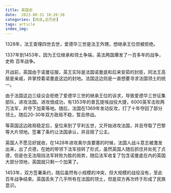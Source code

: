```yaml
---
title: 英国史
date:  2023-08-31 10:20:30
categories: [阅读,全历史]
tags: article
index_img: 
---
```


1328年，法王查理四世去世，爱德华三世是法王外甥，想继承王位但被拒绝。

1337年到1453年，因为王位继承和领土争端，英法两国爆发了一百多年的战争，史称 百年战争。

开战前，英国由于诺曼征服，英王实际是法国诺曼底和后来安茹的封臣，同法王高层是亲戚，并掌控着诺曼底这边的封地。法国这边则是一直想要寻求法国领土的统一。

由于法国这边三级议会拒绝了爱德华三世的继承王位的诉求，导致爱德华三世征集部队，进攻法国。进攻很成功，有1353年的普瓦提埃战役大捷，6000英军击败两万法军，并夺下加莱等地。随后，法国在1369年发动反攻，打了十年夺回了部分领土。随后20-30年双方政局不稳，暂且停战。

等英国这边政局稳定后，皇位来到了亨利五世，又开始进攻法国，并且夺取了巴黎等大片领地。签署了条约让法国承认，并且赔了公主。

英国人不愿见好就收，在1428年进攻奥尔良要塞的时候，法国人战斗意志被激发出来，出了贞德，在她的带领下法军扭转了形式，虽然英国人随后抓住并处死了贞德，但是也无法阻挡法军转败为胜的局势，随后法军收复了包含诺曼底在内的英国大部分领地，英国就只剩一个加莱了。

1453年，双方签署条约，随后虽然有小规模的冲突，但大规模的战役没有，至此百年战争结束。英国丢失了几乎所有在法国的领土，但是双方再次终于形成了民族意识。